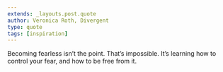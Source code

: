 ```yaml
---
extends: _layouts.post.quote
author: Veronica Roth, Divergent
type: quote
tags: [inspiration]
---
```


Becoming fearless isn’t the point. That’s impossible. It’s learning how to control your fear, and how to be free from it.